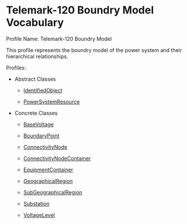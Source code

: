 # Telemark-120 Boundry Model Vocabulary

Profile Name: Telemark-120 Boundry Model

This profile represents the boundry model of the power system and their hierarchical relationships.

Profiles:

- Abstract Classes
    
    - [IdentifiedObject](/Models/Profiles/Telemark-120BoundryModel/AbstractClasses/IdentifiedObject/)
    
    - [PowerSystemResource](/Models/Profiles/Telemark-120BoundryModel/AbstractClasses/PowerSystemResource/)
    

- Concrete Classes
    
    - [BaseVoltage](/Models/Profiles/Telemark-120BoundryModel/ConcreteClasses/BaseVoltage/)
    
    - [BoundaryPoint](/Models/Profiles/Telemark-120BoundryModel/ConcreteClasses/BoundaryPoint/)
    
    - [ConnectivityNode](/Models/Profiles/Telemark-120BoundryModel/ConcreteClasses/ConnectivityNode/)
    
    - [ConnectivityNodeContainer](/Models/Profiles/Telemark-120BoundryModel/ConcreteClasses/ConnectivityNodeContainer/)
    
    - [EquipmentContainer](/Models/Profiles/Telemark-120BoundryModel/ConcreteClasses/EquipmentContainer/)
    
    - [GeographicalRegion](/Models/Profiles/Telemark-120BoundryModel/ConcreteClasses/GeographicalRegion/)
    
    - [SubGeographicalRegion](/Models/Profiles/Telemark-120BoundryModel/ConcreteClasses/SubGeographicalRegion/)
    
    - [Substation](/Models/Profiles/Telemark-120BoundryModel/ConcreteClasses/Substation/)
    
    - [VoltageLevel](/Models/Profiles/Telemark-120BoundryModel/ConcreteClasses/VoltageLevel/)
    
    